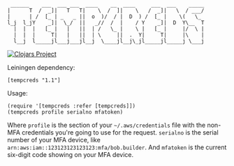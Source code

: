      ______    ___  ___ ___  ____    __  ____     ___  ___    _____
    |      T  /  _]|   T   T|    \  /  ]|    \   /  _]|   \  / ___/
    |      | /  [_ | _   _ ||  o  )/  / |  D  ) /  [_ |    \(   \_ 
    l_j  l_jY    _]|  \_/  ||   _//  /  |    / Y    _]|  D  Y\__  T
      |  |  |   [_ |   |   ||  | /   \_ |    \ |   [_ |     |/  \ |
      |  |  |     T|   |   ||  | \     ||  .  Y|     T|     |\    |
      l__j  l_____jl___j___jl__j  \____jl__j\_jl_____jl_____j \___j
                                                               
[![Clojars Project](http://clojars.org/tempcreds/latest-version.svg)](http://clojars.org/tempcreds)

Leiningen dependency:

    [tempcreds "1.1"]
    
Usage:

    (require '[tempcreds :refer [tempcreds]])
    (tempcreds profile serialno mfatoken)
    
Where `profile` is the section of your `~/.aws/credentials` file with the non-MFA credentials you're going to use for the request. `serialno` is the serial number of your MFA device, like `arn:aws:iam::123123123123123:mfa/bob.builder`. And `mfatoken` is the current six-digit code showing on your MFA device.
